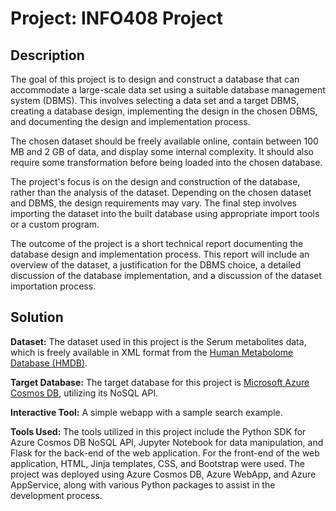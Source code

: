 # Project: INFO408 Project

## Description

The goal of this project is to design and construct a database that can accommodate a large-scale data set using a suitable database management system (DBMS). This involves selecting a data set and a target DBMS, creating a database design, implementing the design in the chosen DBMS, and documenting the design and implementation process.

The chosen dataset should be freely available online, contain between 100 MB and 2 GB of data, and display some internal complexity. It should also require some transformation before being loaded into the chosen database.

The project's focus is on the design and construction of the database, rather than the analysis of the dataset. Depending on the chosen dataset and DBMS, the design requirements may vary. The final step involves importing the dataset into the built database using appropriate import tools or a custom program.

The outcome of the project is a short technical report documenting the database design and implementation process. This report will include an overview of the dataset, a justification for the DBMS choice, a detailed discussion of the database implementation, and a discussion of the dataset importation process.

## Solution

**Dataset:** The dataset used in this project is the Serum metabolites data, which is freely available in XML format from the [Human Metabolome Database (HMDB)](https://hmdb.ca/).

**Target Database:** The target database for this project is [Microsoft Azure Cosmos DB](https://azure.microsoft.com/en-us/products/cosmos-db), utilizing its NoSQL API.

**Interactive Tool:** A simple webapp with a sample search example.

**Tools Used:** The tools utilized in this project include the Python SDK for Azure Cosmos DB NoSQL API, Jupyter Notebook for data manipulation, and Flask for the back-end of the web application. For the front-end of the web application, HTML, Jinja templates, CSS, and Bootstrap were used. The project was deployed using Azure Cosmos DB, Azure WebApp, and Azure AppService, along with various Python packages to assist in the development process.